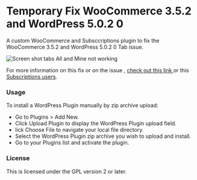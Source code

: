 # Temporary Fix WooCommerce 3.5.2 and WordPress 5.0.2 0


A custom WooCommerce and Subsccriptions plugin to fix the WooCommerce 3.5.2 and WordPress 5.0.2 0 Tab issue.

![Screen shot tabs All and Mine not working](https://i.ibb.co/Ybq4dNj/Capture.png)


For more information on this fix or on the issue , [check out this link ](https://github.com/woocommerce/woocommerce/issues/22271) or this [Subscriptions users](https://github.com/Prospress/woocommerce-subscriptions-resource/issues/31).

### Usage
To install a WordPress Plugin manually by zip archive upload:

- Go to Plugins > Add New.
- Click Upload Plugin to display the WordPress Plugin upload field.
- lick Choose File to navigate your local file directory.
- Select the WordPress Plugin zip archive you wish to upload and install.
- Go to your Plugins list and activate the plugin.

### License
This is licensed under the GPL version 2 or later.
